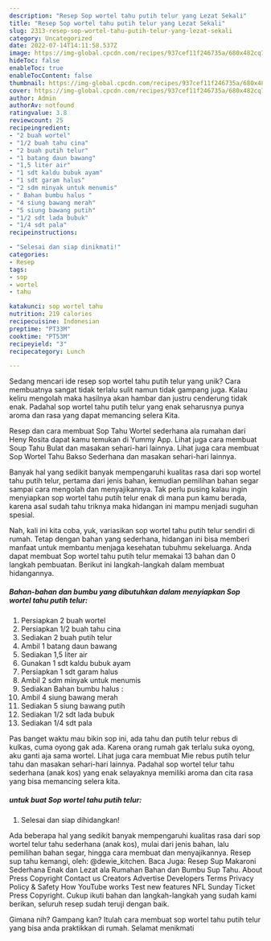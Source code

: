 ```yaml
---
description: "Resep Sop wortel tahu putih telur yang Lezat Sekali"
title: "Resep Sop wortel tahu putih telur yang Lezat Sekali"
slug: 2313-resep-sop-wortel-tahu-putih-telur-yang-lezat-sekali
category: Uncategorized
date: 2022-07-14T14:11:58.537Z
image: https://img-global.cpcdn.com/recipes/937cef11f246735a/680x482cq70/sop-wortel-tahu-putih-telur-foto-resep-utama.jpg
hideToc: false
enableToc: true
enableTocContent: false
thumbnail: https://img-global.cpcdn.com/recipes/937cef11f246735a/680x482cq70/sop-wortel-tahu-putih-telur-foto-resep-utama.jpg
cover: https://img-global.cpcdn.com/recipes/937cef11f246735a/680x482cq70/sop-wortel-tahu-putih-telur-foto-resep-utama.jpg
author: Admin
authorAv: notfound
ratingvalue: 3.8
reviewcount: 25
recipeingredient:
- "2 buah wortel"
- "1/2 buah tahu cina"
- "2 buah putih telur"
- "1 batang daun bawang"
- "1,5 liter air"
- "1 sdt kaldu bubuk ayam"
- "1 sdt garam halus"
- "2 sdm minyak untuk menumis"
- " Bahan bumbu halus "
- "4 siung bawang merah"
- "5 siung bawang putih"
- "1/2 sdt lada bubuk"
- "1/4 sdt pala"
recipeinstructions:

- "Selesai dan siap dinikmati!"
categories:
- Resep
tags:
- sop
- wortel
- tahu

katakunci: sop wortel tahu 
nutrition: 219 calories
recipecuisine: Indonesian
preptime: "PT33M"
cooktime: "PT53M"
recipeyield: "3"
recipecategory: Lunch

---
```





Sedang mencari ide resep sop wortel tahu putih telur yang unik? Cara membuatnya sangat tidak terlalu sulit namun tidak gampang juga. Kalau keliru mengolah maka hasilnya akan hambar dan justru cenderung tidak enak. Padahal sop wortel tahu putih telur yang enak seharusnya punya aroma dan rasa yang dapat memancing selera Kita.





Resep dan cara membuat Sop Tahu Wortel sederhana ala rumahan dari Heny Rosita dapat kamu temukan di Yummy App. Lihat juga cara membuat Soup Tahu Bulat dan masakan sehari-hari lainnya. Lihat juga cara membuat Sop Wortel Tahu Bakso Sederhana dan masakan sehari-hari lainnya.

Banyak hal yang sedikit banyak mempengaruhi kualitas rasa dari sop wortel tahu putih telur, pertama dari jenis bahan, kemudian pemilihan bahan segar sampai cara mengolah dan menyajikannya. Tak perlu pusing kalau ingin menyiapkan sop wortel tahu putih telur enak di mana pun kamu berada, karena asal sudah tahu triknya maka hidangan ini mampu menjadi suguhan spesial.






Nah, kali ini kita coba, yuk, variasikan sop wortel tahu putih telur sendiri di rumah. Tetap dengan bahan yang sederhana, hidangan ini bisa memberi manfaat untuk membantu menjaga kesehatan tubuhmu sekeluarga. Anda dapat membuat Sop wortel tahu putih telur memakai 13 bahan dan 0 langkah pembuatan. Berikut ini langkah-langkah dalam membuat hidangannya.

<!--inarticleads1-->

##### Bahan-bahan dan bumbu yang dibutuhkan dalam menyiapkan Sop wortel tahu putih telur:

1. Persiapkan 2 buah wortel
1. Persiapkan 1/2 buah tahu cina
1. Sediakan 2 buah putih telur
1. Ambil 1 batang daun bawang
1. Sediakan 1,5 liter air
1. Gunakan 1 sdt kaldu bubuk ayam
1. Persiapkan 1 sdt garam halus
1. Ambil 2 sdm minyak untuk menumis
1. Sediakan  Bahan bumbu halus :
1. Ambil 4 siung bawang merah
1. Sediakan 5 siung bawang putih
1. Sediakan 1/2 sdt lada bubuk
1. Sediakan 1/4 sdt pala


Pas banget waktu mau bikin sop ini, ada tahu dan putih telur rebus di kulkas, cuma oyong gak ada. Karena orang rumah gak terlalu suka oyong, aku ganti aja sama wortel. Lihat juga cara membuat Mie rebus putih telur tahu dan masakan sehari-hari lainnya. Padahal sop wortel telur tahu sederhana (anak kos) yang enak selayaknya memiliki aroma dan cita rasa yang bisa memancing selera kita. 

<!--inarticleads2-->

#####  untuk buat Sop wortel tahu putih telur:


1. Selesai dan siap dihidangkan!

Ada beberapa hal yang sedikit banyak mempengaruhi kualitas rasa dari sop wortel telur tahu sederhana (anak kos), mulai dari jenis bahan, lalu pemilihan bahan segar, hingga cara membuat dan menyajikannya. Resep sup tahu kemangi, oleh: @dewie_kitchen. Baca Juga: Resep Sup Makaroni Sederhana Enak dan Lezat ala Rumahan Bahan dan Bumbu Sup Tahu. About Press Copyright Contact us Creators Advertise Developers Terms Privacy Policy &amp; Safety How YouTube works Test new features NFL Sunday Ticket Press Copyright. Cukup ikuti bahan dan langkah-langkah yang sudah kami berikan, seluruh resep sudah teruji dengan baik. 

Gimana nih? Gampang kan? Itulah cara membuat sop wortel tahu putih telur yang bisa anda praktikkan di rumah. Selamat menikmati
